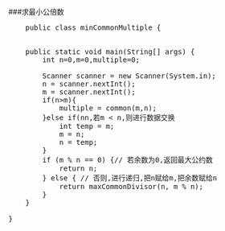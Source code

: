 ###求最小公倍数
<pre>
    public class minCommonMultiple {


	public static void main(String[] args) {
		int n=0,m=0,multiple=0;
		
		Scanner scanner = new Scanner(System.in);
		n = scanner.nextInt();
		m = scanner.nextInt();
		if(n>m){
			multiple = common(m,n);
		}else if(n<m){
			multiple = common(n,m);
		}else{
			multiple = m*n;
		}
		System.out.println(multiple);
	}
	
	public static int common(int n,int m){
		return m * n / maxCommonDivisor(n, m);  
	}
	 // 递归法求最大公约数  
    public static int maxCommonDivisor(int m, int n) {  
        if (m < n) {//保证m>n,若m < n,则进行数据交换
            int temp = m;  
            m = n;  
            n = temp;  
        }  
        if (m % n == 0) {// 若余数为0,返回最大公约数  
            return n;  
        } else { // 否则,进行递归,把n赋给m,把余数赋给n  
            return maxCommonDivisor(n, m % n);  
        }  
    }  
	
}
</pre>
